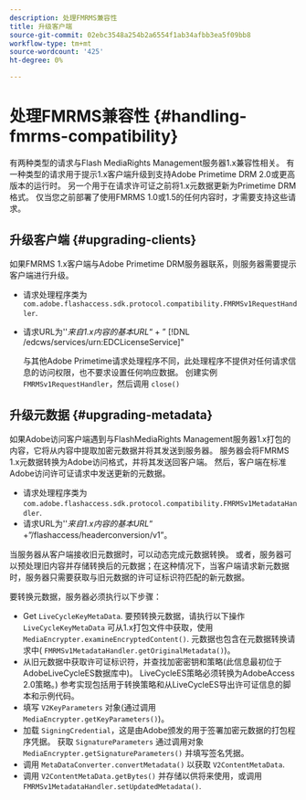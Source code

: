 ```yaml
---
description: 处理FMRMS兼容性
title: 升级客户端
source-git-commit: 02ebc3548a254b2a6554f1ab34afbb3ea5f09bb8
workflow-type: tm+mt
source-wordcount: '425'
ht-degree: 0%

---
```


# 处理FMRMS兼容性 {#handling-fmrms-compatibility}

有两种类型的请求与Flash MediaRights Management服务器1.x兼容性相关。 有一种类型的请求用于提示1.x客户端升级到支持Adobe Primetime DRM 2.0或更高版本的运行时。 另一个用于在请求许可证之前将1.x元数据更新为Primetime DRM格式。 仅当您之前部署了使用FMRMS 1.0或1.5的任何内容时，才需要支持这些请求。

## 升级客户端 {#upgrading-clients}

如果FMRMS 1.x客户端与Adobe Primetime DRM服务器联系，则服务器需要提示客户端进行升级。

* 请求处理程序类为 `com.adobe.flashaccess.sdk.protocol.compatibility.FMRMSv1RequestHandler`.
* 请求URL为&#39;&#39;*来自1.x内容的基本URL*“ + ” [!DNL /edcws/services/urn:EDCLicenseService]&quot;

  与其他Adobe Primetime请求处理程序不同，此处理程序不提供对任何请求信息的访问权限，也不要求设置任何响应数据。 创建实例 `FMRMSv1RequestHandler`，然后调用 `close()`

## 升级元数据 {#upgrading-metadata}

如果Adobe访问客户端遇到与FlashMediaRights Management服务器1.x打包的内容，它将从内容中提取加密元数据并将其发送到服务器。 服务器会将FMRMS 1.x元数据转换为Adobe访问格式，并将其发送回客户端。 然后，客户端在标准Adobe访问许可证请求中发送更新的元数据。

* 请求处理程序类为 `com.adobe.flashaccess.sdk.protocol.compatibility.FMRMSv1MetadataHandler`.
* 请求URL为&#39;&#39;*来自1.x内容的基本URL*“ +”/flashaccess/headerconversion/v1”。

当服务器从客户端接收旧元数据时，可以动态完成元数据转换。 或者，服务器可以预处理旧内容并存储转换后的元数据；在这种情况下，当客户端请求新元数据时，服务器只需要获取与旧元数据的许可证标识符匹配的新元数据。

要转换元数据，服务器必须执行以下步骤：

* Get `LiveCycleKeyMetaData`. 要预转换元数据，请执行以下操作 `LiveCycleKeyMetaData` 可从1.x打包文件中获取，使用 `MediaEncrypter.examineEncryptedContent()`. 元数据也包含在元数据转换请求中( `FMRMSv1MetadataHandler.getOriginalMetadata()`)。
* 从旧元数据中获取许可证标识符，并查找加密密钥和策略(此信息最初位于AdobeLiveCycleES数据库中)。 LiveCycleES策略必须转换为AdobeAccess 2.0策略。) 参考实现包括用于转换策略和从LiveCycleES导出许可证信息的脚本和示例代码。
* 填写 `V2KeyParameters` 对象(通过调用 `MediaEncrypter.getKeyParameters()`)。
* 加载 `SigningCredential`，这是由Adobe颁发的用于签署加密元数据的打包程序凭据。 获取 `SignatureParameters` 通过调用对象 `MediaEncrypter.getSignatureParameters()` 并填写签名凭据。
* 调用 `MetaDataConverter.convertMetadata()` 以获取 `V2ContentMetaData`.
* 调用 `V2ContentMetaData.getBytes()` 并存储以供将来使用，或调用 `FMRMSv1MetadataHandler.setUpdatedMetadata()`.
